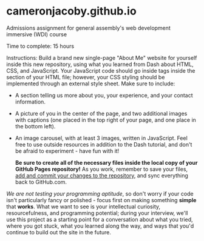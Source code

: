 cameronjacoby.github.io
=======================

Admissions assignment for general assembly's web development immersive (WDI) course

Time to complete: 15 hours

Instructions:
Build a brand new single-page "About Me" website for yourself inside this new repository, using what you learned from Dash about HTML, CSS, and JavaScript. Your JavaScript code should go inside <script></script> tags inside the <head></head> section of your HTML file; however, your CSS styling should be implemented through an external style sheet. Make sure to include:

- A section telling us more about you, your experience, and your contact information.
- A picture of you in the center of the page, and two additional images with captions (one placed in the top right of your page, and one place in the bottom left).
- An image carousel, with at least 3 images, written in JavaScript. Feel free to use outside resources in addition to the Dash tutorial, and don't be afraid to experiment - have fun with it!

  **Be sure to create all of the necessary files inside the local copy of your GitHub Pages repository!** As you work, remember to save your files, [add and commit your changes to the repository](https://help.github.com/articles/making-changes#make-a-change), and sync everything back to GitHub.com.

*We are not testing your programming aptitude*, so don't worry if your code isn't particularly fancy or polished - focus first on making something **simple** that **works**. What we want to see is your intellectual curiosity, resourcefulness, and programming potential; during your interview, we'll use this project as a starting point for a conversation about what you tried, where you got stuck, what you learned along the way, and ways that you'd continue to build out the site in the future.
